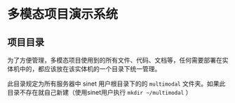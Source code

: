 # 多模态项目演示系统

## 项目目录

为了方便管理，多模态项目使用到的所有文件、代码、文档等，任何需要部署在实体机中的，都应该放在该实体机的一个目录下统一管理。

此目录规定为所有服务器中 sinet 用户根目录下的的 `multimodal` 文件夹。如果此目录不存在就自己新建（使用sinet用户执行 `mkdir ~/multimodal` ）
